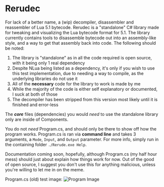 # Rerudec
For lack of a better name, a (wip) decompiler, disassembler and reassembler of Lua 5.1 bytecode.
Rerudec is a "standalone" C# library made for tweaking and visualizing the Lua bytecode format for 5.1.
The library currently contains tools to disassemble bytecode out into an assembly-like style, and a way to get that assembly back into code.
The following should be noted:

1. The library is "standalone" as in all the code required is open source, with it being only 1 real dependency
2. Despite NLua being listed as a dependency, it's only if you wish to use this test implementation, due to needing a way to compile, as the underlying libraries do not use it
3. All of the **necessary** code for the library to work is made by me
4. While the majority of the code is either self explanatory or documented, I suck at both of those
5. The decompiler has been stripped from this version most likely until it is finished and error-less

The ***core*** files (dependencies) you would *need* to use the standalone library only are inside of Components.

You do not *need* Program.cs, and should only be there to show off how the program works. Program.cs is ran via **command line** and takes 3 arguments, a `Mode`, `Input`, and `Output` parameter. For more info, simply run in the containing folder `./Rerude.exe Help`.

Documentation coming soon, hopefully, although Program.cs (my half hour mess) should just about explain how things work for now.
Out of the good of open source, I suggest you don't use this for anything malicious, unless you're willing to let me in on the meme.

Program.cs (old) test image:
![Program Image](https://image.prntscr.com/image/DK0EG924So66vZAc6RR35g.png)
